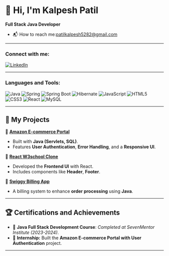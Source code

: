 # 👋 Hi, I'm Kalpesh Patil

**Full Stack Java Developer**

- 📬 How to reach me:patilkalpesh5282@gmail.com

---

### Connect with me:
[![LinkedIn](https://img.shields.io/badge/LinkedIn-0077B5?style=for-the-badge&logo=linkedin&logoColor=white)](https://www.linkedin.com/in/kalpeshpatil52/)



---

### Languages and Tools:
![Java](https://img.shields.io/badge/Java-007396?style=for-the-badge&logo=java&logoColor=white)
![Spring](https://img.shields.io/badge/Spring-6DB33F?style=for-the-badge&logo=spring&logoColor=white)
![Spring Boot](https://img.shields.io/badge/Spring%20Boot-6DB33F?style=for-the-badge&logo=spring-boot&logoColor=white)
![Hibernate](https://img.shields.io/badge/Hibernate-59666C?style=for-the-badge&logo=hibernate&logoColor=white)
![JavaScript](https://img.shields.io/badge/JavaScript-F7DF1E?style=for-the-badge&logo=javascript&logoColor=black)
![HTML5](https://img.shields.io/badge/HTML5-E34F26?style=for-the-badge&logo=html5&logoColor=white)
![CSS3](https://img.shields.io/badge/CSS3-1572B6?style=for-the-badge&logo=css3&logoColor=white)
![React](https://img.shields.io/badge/React-61DAFB?style=for-the-badge&logo=react&logoColor=black)
![MySQL](https://img.shields.io/badge/MySQL-4479A1?style=for-the-badge&logo=mysql&logoColor=white)


---

## 🎯 **My Projects**  

📌 **[Amazon E-commerce Portal](#)**  
  - Built with **Java (Servlets, SQL)**.  
  - Features **User Authentication**, **Error Handling**, and a **Responsive UI**.  

📌 **[React W3school Clone](#)**  
  - Developed the **Frontend UI** with React.  
  - Includes components like **Header**, **Footer**.  

📌 **[Swiggy Billing App](#)**  
  - A billing system to enhance **order processing** using **Java**.  

---

## 🏆 **Certifications and Achievements**  

- 📜 **Java Full Stack Development Course**: *Completed at SevenMentor Institute (2023-2024)*.  
- 🏅 **Internship:** Built the **Amazon E-commerce Portal with User Authentication** project.  

---


